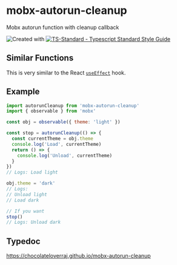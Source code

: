 # mobx-autorun-cleanup
Mobx autorun function with cleanup callback

![Created with ](https://img.shields.io/badge/Created%20with-@programmerraj/create-3cb371?style=flat)
[![TS-Standard - Typescript Standard Style Guide](https://badgen.net/badge/code%20style/ts-standard/blue?icon=typescript)](https://github.com/standard/ts-standard)

## Similar Functions
This is very similar to the React [`useEffect`](https://reactjs.org/docs/hooks-effect.html#effects-with-cleanup) hook.
      
## Example
```js
import autorunCleanup from 'mobx-autorun-cleanup'
import { observable } from 'mobx'

const obj = observable({ theme: 'light' })

const stop = autorunCleanup(() => {
  const currentTheme = obj.theme
  console.log('Load', currentTheme)
  return () => {
    console.log('Unload', currentTheme)
  }
})
// Logs: Load light

obj.theme = 'dark'
// Logs:
// Unload light
// Load dark

// If you want
stop()
// Logs: Unload dark
```

## Typedoc
https://chocolateloverraj.github.io/mobx-autorun-cleanup